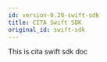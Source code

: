 ```yaml
---
id: version-0.20-swift-sdk
title: CITA Swift SDK
original_id: swift-sdk
---
```


This is cita swift sdk doc

